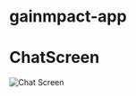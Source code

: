 # gainmpact-app
# ChatScreen
![Chat Screen](https://github.com/ilyasimran27/gainimpact-app/blob/main/client/src/assets/chatView.PNG)

